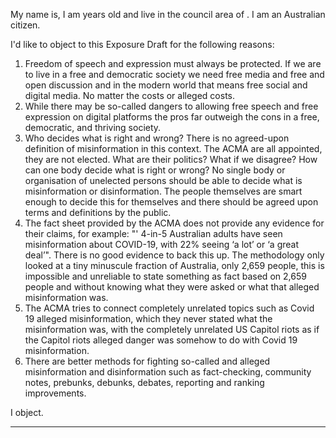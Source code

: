 My name is, I am years old and live in the council area of . I am an Australian citizen.

I'd like to object to this Exposure Draft for the following reasons:

1. Freedom of speech and expression must always be protected. If we are to live in a free and democratic society we need
free media and free and open discussion and in the modern world that means free social and digital media. No matter the
costs or alleged costs.
2. While there may be so-called dangers to allowing free speech and free expression on digital platforms the pros far
outweigh the cons in a free, democratic, and thriving society.
3. Who decides what is right and wrong? There is no agreed-upon definition of misinformation in this context. The ACMA
are all appointed, they are not elected. What are their politics? What if we disagree? How can one body decide what is
right or wrong? No single body or organisation of unelected persons should be able to decide what is misinformation or
disinformation. The people themselves are smart enough to decide this for themselves and there should be agreed upon
terms and definitions by the public.
4. The fact sheet provided by the ACMA does not provide any evidence for their claims, for example: "' 4-in-5 Australian
adults have seen misinformation about COVID-19, with 22% seeing ‘a lot’ or ‘a great deal’". There is no good evidence
to back this up. The methodology only looked at a tiny minuscule fraction of Australia, only 2,659 people, this is
impossible and unreliable to state something as fact based on 2,659 people and without knowing what they were asked or
what that alleged misinformation was.
5. The ACMA tries to connect completely unrelated topics such as Covid 19 alleged misinformation, which they never stated
what the misinformation was, with the completely unrelated US Capitol riots as if the Capitol riots alleged danger was
somehow to do with Covid 19 misinformation.
6. There are better methods for fighting so-called and alleged misinformation and disinformation such as fact-checking,
community notes, prebunks, debunks, debates, reporting and ranking improvements.

I object.


-----

